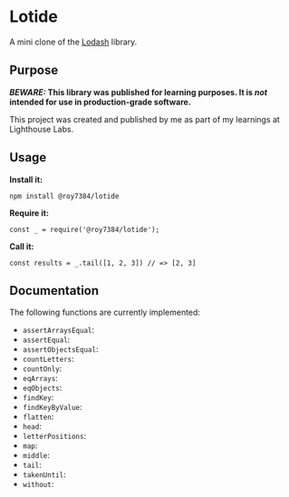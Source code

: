 # Lotide

A mini clone of the [Lodash](https://lodash.com) library.

## Purpose

**_BEWARE:_ This library was published for learning purposes. It is _not_ intended for use in production-grade software.**

This project was created and published by me as part of my learnings at Lighthouse Labs. 

## Usage

**Install it:**

`npm install @roy7384/lotide`

**Require it:**

`const _ = require('@roy7384/lotide');`

**Call it:**

`const results = _.tail([1, 2, 3]) // => [2, 3]`

## Documentation

The following functions are currently implemented:

* `assertArraysEqual`: 
* `assertEqual`: 
* `assertObjectsEqual`: 
* `countLetters`: 
* `countOnly`: 
* `eqArrays`: 
* `eqObjects`: 
* `findKey`: 
* `findKeyByValue`: 
* `flatten`: 
* `head`: 
* `letterPositions`: 
* `map`: 
* `middle`: 
* `tail`: 
* `takenUntil`: 
* `without`: 